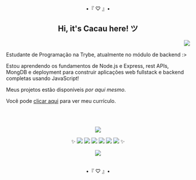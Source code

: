 <div align="center">
  <p>•『 ♡ 』•</p>
  <h2>Hi, it's Cacau here! ツ</h2>
</div>

<a href="https://github.com/itscacauinpt"></a>
<img align="right" atl="good" src="https://media.giphy.com/media/11ISwbgCxEzMyY/giphy.gif">
<br/>
 
Estudante de Programação na Trybe, atualmente no módulo de backend :>

Estou aprendendo os fundamentos de Node.js e Express, rest APIs, MongDB e deployment para construir aplicações web fullstack e backend completas usando JavaScript!

Meus projetos estão disponíveis _por aqui mesmo_.

Você pode <a href="/home/cacau/Downloads/curriculo-anacaudia.pdf">clicar aqui</a> para ver meu currículo.

<br/>
<br/>

<div align="center">
 <!--
<h3>✨『 Projetos 』✨</h3>
<table>
  <tr>
      </td>
    <td valign="top">
      <h3 align="left">MySql Project One For All</h3>
      <p>One For All, <a href="https://github.com/itscacauinpt/mysql-project-one-for-all">Repositório</a></p>
       <p>MySql - Docker</p>
       <p>Finalizado</p>
    </td>
      </td>
    <td valign="top">
      <h3 align="left">MySql Project All For One</h3>
      <p>All For One, <a href="https://github.com/itscacauinpt/mysql-project-all-for-one">Repositório</a></p>
       <p>MySql - Docker</p>
       <p>Finalizado</p>
    </td>
    </tr>
    <tr>
     <td valign="top">
      <h3 align="left">Star Wars Planets Search</h3>
      <p>StarWars Planet Search <a href="https://starwars-planet-search.surge.sh/">Site</a>, <a href="https://github.com/itscacauinpt/starwars-planet-search">Repositório</a></p>
       <p>React - Hooks - Context</p>
       <p>Finalizado</p>
      <a href="https://github.com/itscacauinpt/starwars-planet-search"><img width=290px src="https://github.com/itscacauinpt/itscacauinpt/blob/media/starwars-preview.png" alt="preview" /></a>
  </tr>
 </table>
-->

<a align="center" href="https://www.linkedin.com/in/anaclaudia-de-souza"> <img src="https://img.shields.io/badge/-LinkedIn-%230077B5?style=for-the-badge&logo=linkedin&logoColor=black"> </a>

✨ <img src="https://img.shields.io/badge/-JavaScript-black?style=flat-square&logo=javascript"> <img src="https://img.shields.io/badge/-Nodejs-black?style=flat-square&logo=nodedotjs"> <img src="https://img.shields.io/badge/-React-black?style=flat-square&logo=react"> <img src="https://img.shields.io/badge/-MySQL-black?style=flat-square&logo=mysql"> <img src="https://img.shields.io/badge/-Docker-black?style=flat-square&logo=docker"> <img src="https://img.shields.io/badge/-Git-black?style=flat-square&logo=git"> ✨
<!-- <img src="https://img.shields.io/badge/-MongoDB-black?style=flat-square&logo=mongodb"> -->
  
<img src="http://github-readme-streak-stats.herokuapp.com?user=itscacauinpt&theme=highcontrast&locale=pt-br" >
</div>

<br/>
<p align="center">•『 ♡ 』•</p>
